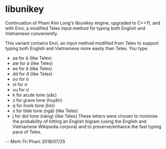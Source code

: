 # libunikey

Continuation of Pham Kim Long's libunikey engine, upgraded to C++11, and with Envi, a modified Telex input method for typing both English and Vietnamese conveniently.

This variant contains Envi, an input method modified from Telex to support typing both English and Vietnamese more easily than Telex. You type:
* aa for â (like Telex)
* aw for ă (like Telex)
* ee for ê (like Telex)
* dd for đ (like Telex)
* oo for ô
* ol for ơ
* uu for ư
* k for acute tone (sắc)
* z for grave tone (huyền)
* q for hook tone (hỏi)
* x for tilde tone (ngã) (like Telex)
* j for dot tone (nặng) (like Telex)
These letters were chosen to minimise the probability of hitting an English bigram (using the English and Vietnamese Wikipedia corpora) and to preserve/enhance the fast typing pace of Telex.

-- Minh-Tri Pham
2018/07/25
